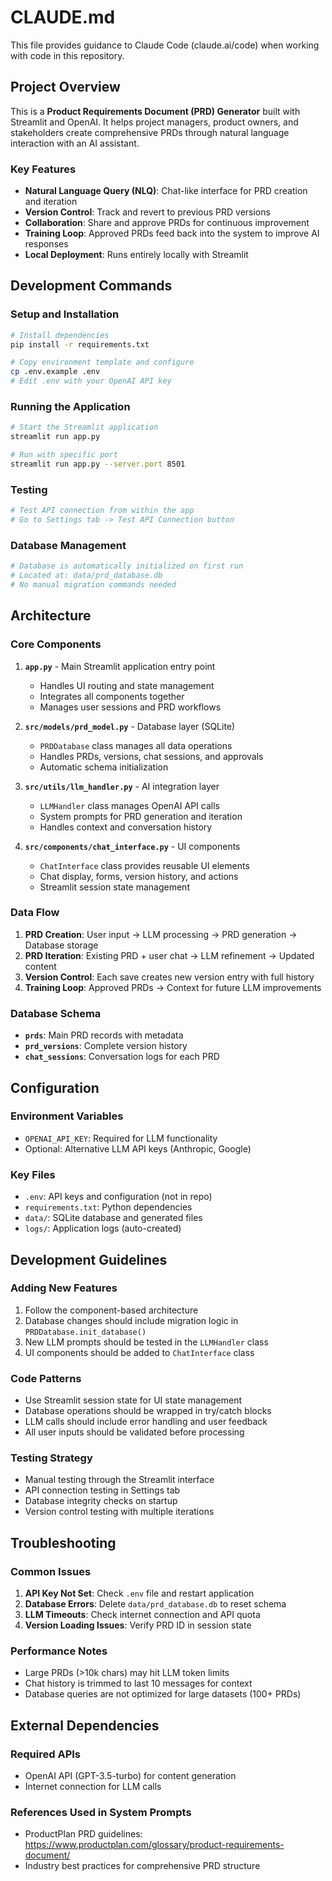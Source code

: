 # CLAUDE.md

This file provides guidance to Claude Code (claude.ai/code) when working with code in this repository.

## Project Overview

This is a **Product Requirements Document (PRD) Generator** built with Streamlit and OpenAI. It helps project managers, product owners, and stakeholders create comprehensive PRDs through natural language interaction with an AI assistant.

### Key Features
- **Natural Language Query (NLQ)**: Chat-like interface for PRD creation and iteration
- **Version Control**: Track and revert to previous PRD versions
- **Collaboration**: Share and approve PRDs for continuous improvement
- **Training Loop**: Approved PRDs feed back into the system to improve AI responses
- **Local Deployment**: Runs entirely locally with Streamlit

## Development Commands

### Setup and Installation
```bash
# Install dependencies
pip install -r requirements.txt

# Copy environment template and configure
cp .env.example .env
# Edit .env with your OpenAI API key
```

### Running the Application
```bash
# Start the Streamlit application
streamlit run app.py

# Run with specific port
streamlit run app.py --server.port 8501
```

### Testing
```bash
# Test API connection from within the app
# Go to Settings tab -> Test API Connection button
```

### Database Management
```bash
# Database is automatically initialized on first run
# Located at: data/prd_database.db
# No manual migration commands needed
```

## Architecture

### Core Components

1. **`app.py`** - Main Streamlit application entry point
   - Handles UI routing and state management
   - Integrates all components together
   - Manages user sessions and PRD workflows

2. **`src/models/prd_model.py`** - Database layer (SQLite)
   - `PRDDatabase` class manages all data operations
   - Handles PRDs, versions, chat sessions, and approvals
   - Automatic schema initialization

3. **`src/utils/llm_handler.py`** - AI integration layer
   - `LLMHandler` class manages OpenAI API calls
   - System prompts for PRD generation and iteration
   - Handles context and conversation history

4. **`src/components/chat_interface.py`** - UI components
   - `ChatInterface` class provides reusable UI elements
   - Chat display, forms, version history, and actions
   - Streamlit session state management

### Data Flow

1. **PRD Creation**: User input → LLM processing → PRD generation → Database storage
2. **PRD Iteration**: Existing PRD + user chat → LLM refinement → Updated content
3. **Version Control**: Each save creates new version entry with full history
4. **Training Loop**: Approved PRDs → Context for future LLM improvements

### Database Schema

- **`prds`**: Main PRD records with metadata
- **`prd_versions`**: Complete version history
- **`chat_sessions`**: Conversation logs for each PRD

## Configuration

### Environment Variables
- `OPENAI_API_KEY`: Required for LLM functionality
- Optional: Alternative LLM API keys (Anthropic, Google)

### Key Files
- `.env`: API keys and configuration (not in repo)
- `requirements.txt`: Python dependencies
- `data/`: SQLite database and generated files
- `logs/`: Application logs (auto-created)

## Development Guidelines

### Adding New Features
1. Follow the component-based architecture
2. Database changes should include migration logic in `PRDDatabase.init_database()`
3. New LLM prompts should be tested in the `LLMHandler` class
4. UI components should be added to `ChatInterface` class

### Code Patterns
- Use Streamlit session state for UI state management
- Database operations should be wrapped in try/catch blocks
- LLM calls should include error handling and user feedback
- All user inputs should be validated before processing

### Testing Strategy
- Manual testing through the Streamlit interface
- API connection testing in Settings tab
- Database integrity checks on startup
- Version control testing with multiple iterations

## Troubleshooting

### Common Issues
1. **API Key Not Set**: Check `.env` file and restart application
2. **Database Errors**: Delete `data/prd_database.db` to reset schema
3. **LLM Timeouts**: Check internet connection and API quota
4. **Version Loading Issues**: Verify PRD ID in session state

### Performance Notes
- Large PRDs (>10k chars) may hit LLM token limits
- Chat history is trimmed to last 10 messages for context
- Database queries are not optimized for large datasets (100+ PRDs)

## External Dependencies

### Required APIs
- OpenAI API (GPT-3.5-turbo) for content generation
- Internet connection for LLM calls

### References Used in System Prompts
- ProductPlan PRD guidelines: https://www.productplan.com/glossary/product-requirements-document/
- Industry best practices for comprehensive PRD structure